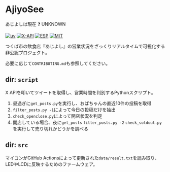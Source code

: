 # AjiyoSee

あじよしは現在 <!--RESULT_START-->❓ UNKNOWN<!--RESULT_END-->

[![uv](https://img.shields.io/endpoint?url=https://raw.githubusercontent.com/astral-sh/uv/main/assets/badge/v0.json)](https://github.com/astral-sh/uv)
[![X-API](https://img.shields.io/badge/X_API-%23000000.svg?logo=X&logoColor=white)](https://developer.x.com/ja/docs/x-api)
[![ESP](https://img.shields.io/badge/ESP8266-E7352C?logo=Espressif&logoColor=white)](https://www.espressif.com/ja-jp)
[![MIT](https://img.shields.io/badge/License-MIT-green)](./LICENSE)

つくば市の飲食店『あじよし』の営業状況をざっくりリアルタイムで可視化する非公認プロジェクト。

必要に応じて`CONTRIBUTING.md`も参照してください。

## dir: `script`

X APIを叩いてツイートを取得し、営業時間を判別するPythonスクリプト。

1. 昼過ぎに`get_posts.py`を実行し、おばちゃんの直近10件の投稿を取得
2. `filter_posts.py -1`によって今日の投稿だけを抽出
3. `check_openclose.py`によって開店状況を判定
4. 開店している場合、夜に`get_posts` `filter_posts.py -2` `check_soldout.py`を実行して売り切れかどうかを調べる

## dir: `src`

マイコンがGitHub Actionsによって更新された`data/result.txt`を読み取り、LEDやLCDに反映するためのファームウェア。
